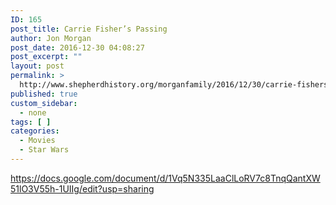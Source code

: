 ```yaml
---
ID: 165
post_title: Carrie Fisher’s Passing
author: Jon Morgan
post_date: 2016-12-30 04:08:27
post_excerpt: ""
layout: post
permalink: >
  http://www.shepherdhistory.org/morganfamily/2016/12/30/carrie-fishers-passing/
published: true
custom_sidebar:
  - none
tags: [ ]
categories:
  - Movies
  - Star Wars
---
```

https://docs.google.com/document/d/1Vq5N335LaaClLoRV7c8TnqQantXW51lO3V55h-1UIIg/edit?usp=sharing